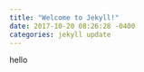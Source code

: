 ```yaml
---
title: "Welcome to Jekyll!"
date: 2017-10-20 08:26:28 -0400
categories: jekyll update
---
```


hello

